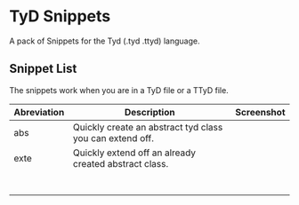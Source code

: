 # TyD Snippets

A pack of Snippets for the Tyd (.tyd .ttyd) language.

## Snippet List

The snippets work when you are in a TyD file or a TTyD file.

| Abreviation  | Description  | Screenshot  |
|---|---|---|
| abs  | Quickly create an abstract tyd class you can extend off.  |   |
| exte  | Quickly extend off an already created abstract class.  |   |
|   |   |   |
|   |   |   |
|   |   |   |
|   |   |   |
|   |   |   |
|   |   |   |
|   |   |   |


